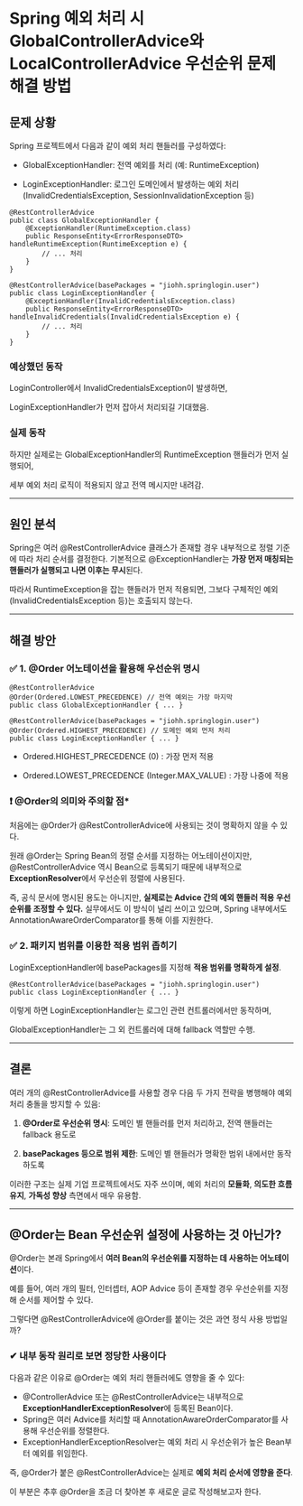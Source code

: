
# Spring 예외 처리 시 GlobalControllerAdvice와 LocalControllerAdvice 우선순위 문제 해결 방법

  

## **문제 상황**

  

Spring 프로젝트에서 다음과 같이 예외 처리 핸들러를 구성하였다:

- GlobalExceptionHandler: 전역 예외를 처리 (예: RuntimeException)
    
- LoginExceptionHandler: 로그인 도메인에서 발생하는 예외 처리 (InvalidCredentialsException, SessionInvalidationException 등)
    

```
@RestControllerAdvice
public class GlobalExceptionHandler {
    @ExceptionHandler(RuntimeException.class)
    public ResponseEntity<ErrorResponseDTO> handleRuntimeException(RuntimeException e) {
        // ... 처리
    }
}

@RestControllerAdvice(basePackages = "jiohh.springlogin.user")
public class LoginExceptionHandler {
    @ExceptionHandler(InvalidCredentialsException.class)
    public ResponseEntity<ErrorResponseDTO> handleInvalidCredentials(InvalidCredentialsException e) {
        // ... 처리
    }
}
```

### **예상했던 동작**

  

LoginController에서 InvalidCredentialsException이 발생하면,

LoginExceptionHandler가 먼저 잡아서 처리되길 기대했음.

  

### **실제 동작**

  

하지만 실제로는 GlobalExceptionHandler의 RuntimeException 핸들러가 먼저 실행되어,

세부 예외 처리 로직이 적용되지 않고 전역 메시지만 내려감.

---

## **원인 분석**

Spring은 여러 @RestControllerAdvice 클래스가 존재할 경우 내부적으로 정렬 기준에 따라 처리 순서를 결정한다.
기본적으로 @ExceptionHandler는 **가장 먼저 매칭되는 핸들러가 실행되고 나면 이후는 무시**된다.

따라서 RuntimeException을 잡는 핸들러가 먼저 적용되면,
그보다 구체적인 예외 (InvalidCredentialsException 등)는 호출되지 않는다.

---

## **해결 방안**

### **✅ 1.** @Order 어노테이션을 활용해 우선순위 명시

```
@RestControllerAdvice
@Order(Ordered.LOWEST_PRECEDENCE) // 전역 예외는 가장 마지막
public class GlobalExceptionHandler { ... }

@RestControllerAdvice(basePackages = "jiohh.springlogin.user")
@Order(Ordered.HIGHEST_PRECEDENCE) // 도메인 예외 먼저 처리
public class LoginExceptionHandler { ... }
```

- Ordered.HIGHEST_PRECEDENCE (0) : 가장 먼저 적용
    
- Ordered.LOWEST_PRECEDENCE (Integer.MAX_VALUE) : 가장 나중에 적용
    

  

### **❗️** @Order의 의미와 주의할 점*
  

처음에는 @Order가 @RestControllerAdvice에 사용되는 것이 명확하지 않을 수 있다.
  

원래 @Order는 Spring Bean의 정렬 순서를 지정하는 어노테이션이지만,
 @RestControllerAdvice 역시 Bean으로 등록되기 때문에 내부적으로 **ExceptionResolver**에서 우선순위 정렬에 사용된다.

  

즉, 공식 문서에 명시된 용도는 아니지만, **실제로는 Advice 간의 예외 핸들러 적용 우선순위를 조정할 수 있다.**
실무에서도 이 방식이 널리 쓰이고 있으며, Spring 내부에서도 AnnotationAwareOrderComparator를 통해 이를 지원한다.

  

### **✅ 2. 패키지 범위를 이용한 적용 범위 좁히기**

  

LoginExceptionHandler에 basePackages를 지정해 **적용 범위를 명확하게 설정**.

```
@RestControllerAdvice(basePackages = "jiohh.springlogin.user")
public class LoginExceptionHandler { ... }
```

이렇게 하면 LoginExceptionHandler는 로그인 관련 컨트롤러에서만 동작하며,

GlobalExceptionHandler는 그 외 컨트롤러에 대해 fallback 역할만 수행.

---

## **결론**

  

여러 개의 @RestControllerAdvice를 사용할 경우 다음 두 가지 전략을 병행해야 예외 처리 충돌을 방지할 수 있음:

1. **@Order로 우선순위 명시**: 도메인 별 핸들러를 먼저 처리하고, 전역 핸들러는 fallback 용도로
    
2. **basePackages 등으로 범위 제한**: 도메인 별 핸들러가 명확한 범위 내에서만 동작하도록
    

  

이러한 구조는 실제 기업 프로젝트에서도 자주 쓰이며, 예외 처리의 **모듈화**, **의도한 흐름 유지**, **가독성 향상** 측면에서 매우 유용함.

---

## **@Order는 Bean 우선순위 설정에 사용하는 것 아닌가?**

  

@Order는 본래 Spring에서 **여러 Bean의 우선순위를 지정하는 데 사용하는 어노테이션**이다.

예를 들어, 여러 개의 필터, 인터셉터, AOP Advice 등이 존재할 경우 우선순위를 지정해 순서를 제어할 수 있다.

그렇다면 @RestControllerAdvice에 @Order를 붙이는 것은 과연 정식 사용 방법일까?

  

### **✔ 내부 동작 원리로 보면 정당한 사용이다**


다음과 같은 이유로 @Order는 예외 처리 핸들러에도 영향을 줄 수 있다:

- @ControllerAdvice 또는 @RestControllerAdvice는 내부적으로 **ExceptionHandlerExceptionResolver**에 등록된 Bean이다.
- Spring은 여러 Advice를 처리할 때 AnnotationAwareOrderComparator를 사용해 우선순위를 정렬한다.
- ExceptionHandlerExceptionResolver는 예외 처리 시 우선순위가 높은 Bean부터 예외를 위임한다.

즉, @Order가 붙은 @RestControllerAdvice는 실제로 **예외 처리 순서에 영향을 준다**.

이 부분은 추후 @Order을 조금 더 찾아본 후 새로운 글로 작성해보고자 한다.  